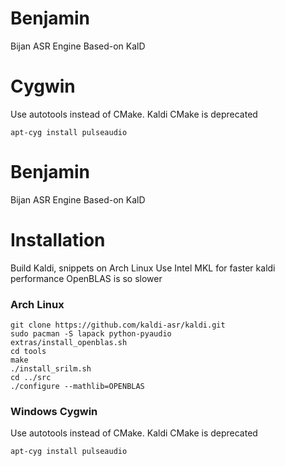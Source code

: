 # Benjamin
Bijan ASR Engine Based-on KalD

# Cygwin
Use autotools instead of CMake. Kaldi CMake is deprecated

```
apt-cyg install pulseaudio
```

# Benjamin
Bijan ASR Engine Based-on KalD

# Installation
Build Kaldi, snippets on Arch Linux 
Use Intel MKL for faster kaldi performance
OpenBLAS is so slower

### Arch Linux
```
git clone https://github.com/kaldi-asr/kaldi.git
sudo pacman -S lapack python-pyaudio
extras/install_openblas.sh
cd tools
make
./install_srilm.sh
cd ../src
./configure --mathlib=OPENBLAS

```

### Windows Cygwin
Use autotools instead of CMake. Kaldi CMake is deprecated

```
apt-cyg install pulseaudio
```


